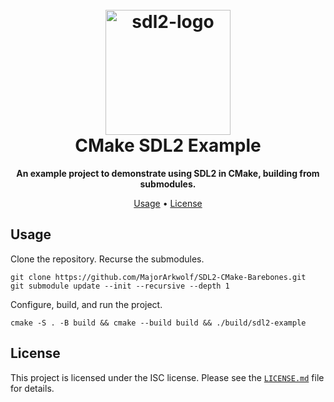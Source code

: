<h1 align="center">
  <br>
  <img src="https://i.imgur.com/UQ4DFMq.png" alt="sdl2-logo" width="200"></a>
  <br>
    CMake SDL2 Example
  <br>
</h1>

<p align=center>
  <b> An example project to demonstrate using SDL2 in CMake, building from submodules. </b>
</p>

<p align="center">
  <a href="#usage">Usage</a> •
  <a href="#license">License</a>
</p>

## Usage
Clone the repository. Recurse the submodules.
```
git clone https://github.com/MajorArkwolf/SDL2-CMake-Barebones.git
git submodule update --init --recursive --depth 1
```

Configure, build, and run the project.
```
cmake -S . -B build && cmake --build build && ./build/sdl2-example
```

## License
This project is licensed under the ISC license. Please see the [`LICENSE.md`](LICENSE.md)
file for details.
